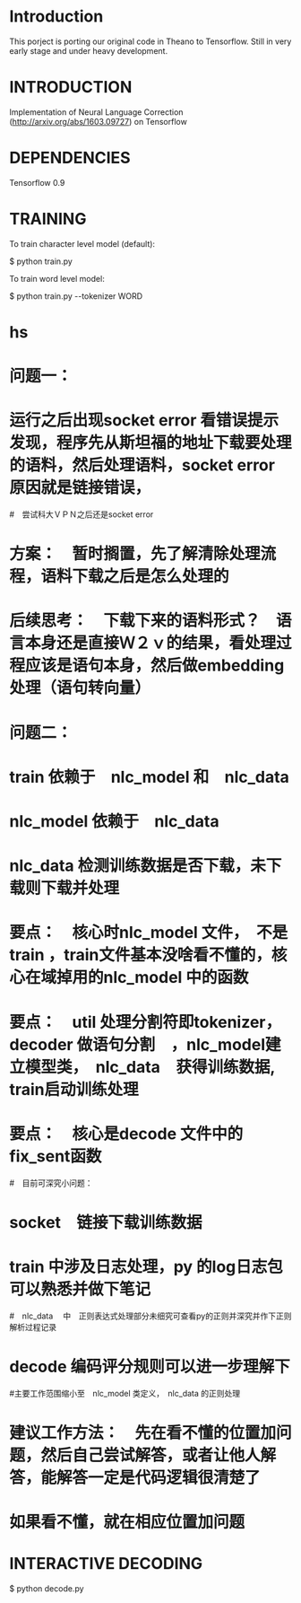 Introduction
============

This porject is porting our original code in Theano to Tensorflow. Still in very early stage and under heavy development.


INTRODUCTION
============

Implementation of Neural Language Correction (http://arxiv.org/abs/1603.09727) on Tensorflow

DEPENDENCIES
============

Tensorflow 0.9


TRAINING
========

To train character level model (default):

   $ python train.py


To train word level model:

   $ python train.py --tokenizer WORD
# hs
# 问题一：
# 运行之后出现socket error 看错误提示发现，程序先从斯坦福的地址下载要处理的语料，然后处理语料，socket error 原因就是链接错误，
#　尝试科大ＶＰＮ之后还是socket error
# 方案：　暂时搁置，先了解清除处理流程，语料下载之后是怎么处理的　　
# 后续思考：　下载下来的语料形式？　语言本身还是直接Ｗ２ｖ的结果，看处理过程应该是语句本身，然后做embedding 处理（语句转向量）
# 问题二：
# train 依赖于　nlc_model 和　nlc_data
# nlc_model 依赖于　nlc_data
# nlc_data 检测训练数据是否下载，未下载则下载并处理
# 要点：　核心时nlc_model 文件，　不是train ，train文件基本没啥看不懂的，核心在域掉用的nlc_model 中的函数
# 要点：　util 处理分割符即tokenizer，　decoder 做语句分割　，nlc_model建立模型类，　nlc_data　获得训练数据, train启动训练处理　
# 要点：　核心是decode 文件中的fix_sent函数


#　目前可深究小问题：
# socket　链接下载训练数据
# train 中涉及日志处理，py 的log日志包可以熟悉并做下笔记
#　nlc_data 　中　正则表达式处理部分未细究可查看py的正则并深究并作下正则解析过程记录
# decode 编码评分规则可以进一步理解下
#主要工作范围缩小至　nlc_model 类定义，　nlc_data 的正则处理
# 建议工作方法：　先在看不懂的位置加问题，然后自己尝试解答，或者让他人解答，能解答一定是代码逻辑很清楚了
# 如果看不懂，就在相应位置加问题



INTERACTIVE DECODING
====================

   $ python decode.py



